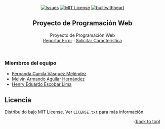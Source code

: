 <div id="top"></div>

<div align="center">

  [![Issues][issues-shield]][issues-url]
  [![MIT License][license-shield]][license-url]
  [![builtwithheart](https://img.shields.io/badge/Build%20with-%E2%99%A5-red?style=for-the-badge)]()
 
  
  <h2 align="center">Proyecto de Programación Web</h2>
  <p align="center">
    Proyecto de Programación Web
    <br />
    <a href="https://github.com/Programacion-Web-02-2022/proyecto-grupo-de-trabajo-27-los-fullstack/issues">Reportar Error</a>
    ·
    <a href="https://github.com/Programacion-Web-02-2022/proyecto-grupo-de-trabajo-27-los-fullstack/issues">Solicitar Característica</a>
  </p>
</div>

<br />

<!-- TEAM -->
### Miembros del equipo
* [Fernanda Camila Vásquez Meléndez](https://github.com/cam-vasquez)
* [Melvin Armando Aguilar Hernández](https://github.com/MelvinAguilar)
* [Henry Eduardo Escobar Lima](https://github.com/HenryLima07)


<!-- LICENSE -->
## Licencia

Distribuido bajo MIT License. Ver `LICENSE.txt` para más información.

<p align="right">(<a href="#top">back to top</a>)</p>


<!-- MARKDOWN LINKS & IMAGES -->
[issues-shield]: https://img.shields.io/badge/Report%20an-Issue-important.svg?style=for-the-badge
[issues-url]: https://github.com/Programacion-Web-02-2022/proyecto-grupo-de-trabajo-27-los-fullstack/issues
[license-shield]: https://img.shields.io/badge/License%20-MIT-57b9d3.svg?style=for-the-badge
[license-url]: https://github.com/Programacion-Web-02-2022/proyecto-grupo-de-trabajo-27-los-fullstack/blob/main/LICENSE
